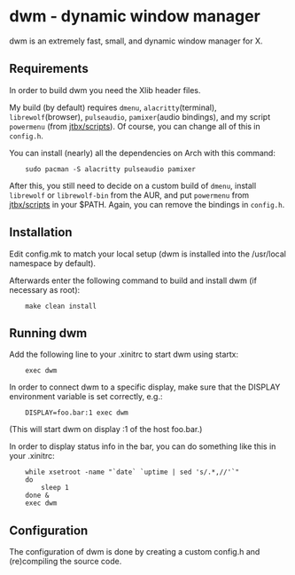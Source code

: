 # dwm - dynamic window manager

dwm is an extremely fast, small, and dynamic window manager for X.


## Requirements

In order to build dwm you need the Xlib header files.

My build (by default) requires `dmenu`, `alacritty`(terminal), `librewolf`(browser), `pulseaudio`, `pamixer`(audio bindings), and my script `powermenu` (from [jtbx/scripts](https://github.com/jtbx/scripts)). Of course, you can change all of this in `config.h`.

You can install (nearly) all the dependencies on Arch with this command:

        sudo pacman -S alacritty pulseaudio pamixer

After this, you still need to decide on a custom build of `dmenu`, install `librewolf` or `librewolf-bin` from the AUR, and put `powermenu` from [jtbx/scripts](https://github.com/jtbx/scripts) in your $PATH. Again, you can remove the bindings in `config.h`.

## Installation

Edit config.mk to match your local setup (dwm is installed into
the /usr/local namespace by default).

Afterwards enter the following command to build and install dwm (if
necessary as root):

        make clean install


## Running dwm

Add the following line to your .xinitrc to start dwm using startx:

        exec dwm

In order to connect dwm to a specific display, make sure that
the DISPLAY environment variable is set correctly, e.g.:

        DISPLAY=foo.bar:1 exec dwm

(This will start dwm on display :1 of the host foo.bar.)

In order to display status info in the bar, you can do something
like this in your .xinitrc:

    	while xsetroot -name "`date` `uptime | sed 's/.*,//'`"
    	do
    		sleep 1
    	done &
    	exec dwm


## Configuration

The configuration of dwm is done by creating a custom config.h
and (re)compiling the source code.
